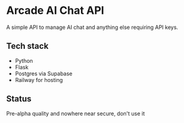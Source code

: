 # Arcade AI Chat API

A simple API to manage AI chat and anything else requiring API keys.

## Tech stack
- Python
- Flask
- Postgres via Supabase
- Railway for hosting

## Status

Pre-alpha quality and nowhere near secure, don't use it
